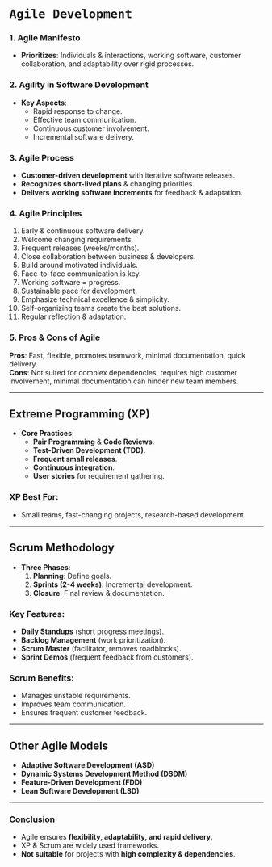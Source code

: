 # `Agile Development`

### **1. Agile Manifesto**
- **Prioritizes**: Individuals & interactions, working software, customer collaboration, and adaptability over rigid processes.

### **2. Agility in Software Development**
- **Key Aspects**:
  - Rapid response to change.
  - Effective team communication.
  - Continuous customer involvement.
  - Incremental software delivery.

### **3. Agile Process**
- **Customer-driven development** with iterative software releases.
- **Recognizes short-lived plans** & changing priorities.
- **Delivers working software increments** for feedback & adaptation.

### **4. Agile Principles**
1. Early & continuous software delivery.
2. Welcome changing requirements.
3. Frequent releases (weeks/months).
4. Close collaboration between business & developers.
5. Build around motivated individuals.
6. Face-to-face communication is key.
7. Working software = progress.
8. Sustainable pace for development.
9. Emphasize technical excellence & simplicity.
10. Self-organizing teams create the best solutions.
11. Regular reflection & adaptation.

### **5. Pros & Cons of Agile**
**Pros**: Fast, flexible, promotes teamwork, minimal documentation, quick delivery.  
**Cons**: Not suited for complex dependencies, requires high customer involvement, minimal documentation can hinder new team members.

---

## **Extreme Programming (XP)**
- **Core Practices**:
  - **Pair Programming** & **Code Reviews**.
  - **Test-Driven Development (TDD)**.
  - **Frequent small releases**.
  - **Continuous integration**.
  - **User stories** for requirement gathering.

### **XP Best For**:
- Small teams, fast-changing projects, research-based development.

---

## **Scrum Methodology**
- **Three Phases**:
  1. **Planning**: Define goals.
  2. **Sprints (2-4 weeks)**: Incremental development.
  3. **Closure**: Final review & documentation.

### **Key Features**:
- **Daily Standups** (short progress meetings).
- **Backlog Management** (work prioritization).
- **Scrum Master** (facilitator, removes roadblocks).
- **Sprint Demos** (frequent feedback from customers).

### **Scrum Benefits**:
- Manages unstable requirements.
- Improves team communication.
- Ensures frequent customer feedback.

---

## **Other Agile Models**
- **Adaptive Software Development (ASD)**
- **Dynamic Systems Development Method (DSDM)**
- **Feature-Driven Development (FDD)**
- **Lean Software Development (LSD)**

---

### **Conclusion**
- Agile ensures **flexibility, adaptability, and rapid delivery**.
- XP & Scrum are widely used frameworks.
- **Not suitable** for projects with **high complexity & dependencies**.
